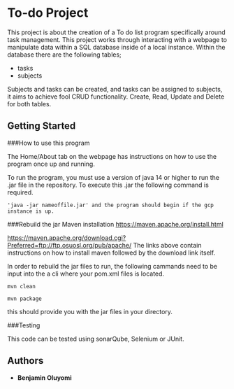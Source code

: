 # To-do Project
This project is about the creation of a To do list program specifically around task management. 
This project works through interacting with a webpage to manipulate data within a SQL database inside of a local instance. Within the database there are the following tables;

- tasks
- subjects

Subjects and tasks can be created, and tasks can be assigned to subjects, it aims to achieve fool CRUD functionality. Create, Read, Update and Delete for both tables.
## Getting Started

###How to use this program

The Home/About tab on the webpage has instructions on how to use the program once up and running.


To run the program, you must use a version of java 14 or higher to run the .jar file in the repository. To execute this .jar the following command is required.

```
'java -jar nameoffile.jar' and the program should begin if the gcp instance is up.
```


###Rebuild the jar
Maven installation
https://maven.apache.org/install.html

https://maven.apache.org/download.cgi?Preferred=ftp://ftp.osuosl.org/pub/apache/
The links above contain instructions on how to install maven followed by the download link itself.

In order to rebuild the jar files to run, the following cammands need to be input into the a cli where your pom.xml files is located.

```
mvn clean 
```
```
mvn package
```
this should provide you with the jar files in your directory.

###Testing

This code can be tested using sonarQube, Selenium or JUnit.

## Authors
* **Benjamin Oluyomi** 